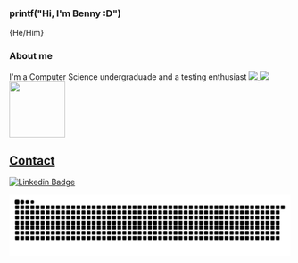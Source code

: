 ### printf("Hi, I'm Benny :D")  
{He/Him}

### About me
</div>
<a>I'm a Computer Science undergraduade and a testing enthusiast <a>

<a href="https://github.com/bbrecht02">
  <img height="180em" src="https://github-readme-stats-eight-theta.vercel.app/api?username=bbrecht02&show_icons=true&theme=dracula&include_all_commits=true&count_private=true"/>
  <img height="180em" src="https://github-readme-stats-eight-theta.vercel.app/api/top-langs/?username=bbrecht02&layout=compact&langs_count=8&theme=dracula"/>
</div>
  
<div>
  <img align="center" src="https://media.giphy.com/media/LmNwrBhejkK9EFP504/giphy.gif" width="100" height="100">
</div>

## Contact
[![Linkedin Badge](https://img.shields.io/badge/-LinkedIn-blue?style=flat-square&logo=Linkedin&logoColor=white&link=https://www.linkedin.com/in/bennyson-brecht/)](https://www.linkedin.com/in/bennyson-brecht/)
  
  ![Snake animation](https://github.com/bbrecht02/bbrecht02/blob/output/github-contribution-grid-snake.svg)

</div>
